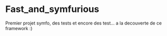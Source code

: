 # Fast_and_symfurious
Premier projet symfo, des tests et encore des test... a la decouverte de ce framework :)

